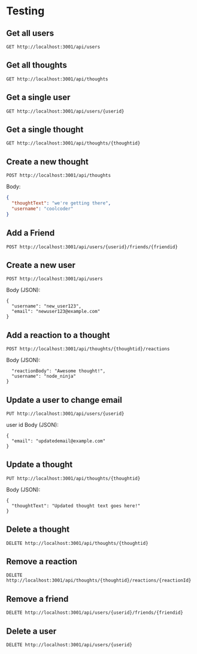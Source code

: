 # Testing


## Get all users
`GET http://localhost:3001/api/users`

## Get all thoughts
`GET http://localhost:3001/api/thoughts`

## Get a single user
`GET http://localhost:3001/api/users/{userid}`

## Get a single thought
`GET http://localhost:3001/api/thoughts/{thoughtid}`


## Create a new thought
`POST http://localhost:3001/api/thoughts`

Body: 
```JSON
{
  "thoughtText": "we're getting there",
  "username": "coolcoder"
}
```

## Add a Friend
`POST http://localhost:3001/api/users/{userid}/friends/{friendid}`

## Create a new user
`POST http://localhost:3001/api/users`

Body (JSON):
```
{
  "username": "new_user123",
  "email": "newuser123@example.com"
}
``` 
##  Add a reaction to a thought
`POST http://localhost:3001/api/thoughts/{thoughtid}/reactions`

Body (JSON):
```{
  "reactionBody": "Awesome thought!",
  "username": "node_ninja"
}
```

## Update a user to change email
`PUT http://localhost:3001/api/users/{userid}`

user id 
Body (JSON):
```
{
  "email": "updatedemail@example.com"
}
```

##  Update a thought
`PUT http://localhost:3001/api/thoughts/{thoughtid}`

Body (JSON):
```
{
  "thoughtText": "Updated thought text goes here!"
}
```

##  Delete a thought
`DELETE http://localhost:3001/api/thoughts/{thoughtid}`

## Remove a reaction
`DELETE http://localhost:3001/api/thoughts/{thoughtid}/reactions/{reactionId}`

## Remove a friend
`DELETE http://localhost:3001/api/users/{userid}/friends/{friendid}`

## Delete a user 
`DELETE http://localhost:3001/api/users/{userid}`

